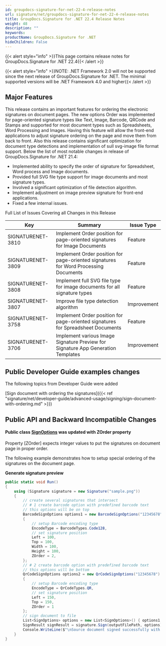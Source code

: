 ```yaml
---
id: groupdocs-signature-for-net-22-4-release-notes
url: signature/net/groupdocs-signature-for-net-22-4-release-notes
title: GroupDocs.Signature for .NET 22.4 Release Notes
weight: 48
description: ""
keywords: 
productName: GroupDocs.Signature for .NET
hideChildren: False
---
```

{{< alert style="info" >}}This page contains release notes for GroupDocs.Signature for .NET 22.4{{< /alert >}}

{{< alert style="info" >}}NOTE: .NET Framework 2.0 will not be supported since the next release of GroupDocs.Signature for .NET. The minimal supported versions will be .NET Framework 4.0 and higher{{< /alert >}}
## Major Features

This release contains an important features for ordering the electronic signatures on document pages. The new options Order was implemented for page-oriented signature types like Text, Image, Barcode, QRCode and Stamps and supported for most document types such as Spreadsheets, Word Processing and Images. Having this feature will allow the front-end applications to adjust signature ordering on the page and move them from back to front. Also this release contains significant optimization for document type detections and implementation of sull svg-image file format support. Below the list of most notable changes in release of GroupDocs.Signature for .NET 21.4:

* Implemented ability to specify the order of signature for Spreadsheet, Word process and Image documents.
* Provided full SVG file type support for image documents and most signature types.
* Involved a significant optimization of file detection algorithm.
* Implement adjustment on image preview signature for front-end applications.
* Fixed a few internal issues.

Full List of Issues Covering all Changes in this Release

| Key | Summary | Issue Type |
| --- | --- | --- |
| SIGNATURENET-3810 | Implement Order position for page-oriented signatures for Image Documents | Feature |
| SIGNATURENET-3809 | Implement Order position for page-oriented signatures for Word Processing Documents | Feature |
| SIGNATURENET-3808 | Implement full SVG file type for image documents for all signature types | Feature |
| SIGNATURENET-3807 | Improve file type detection algorithm | Improvement |
| SIGNATURENET-3758 | Implement Order position for page-oriented signatures for Spreadsheet Documents | Feature |
| SIGNATURENET-3706 | Implement various Image Signature Preview for Signature App Generation Templates | Improvement |

## Public Developer Guide examples changes

The following topics from Developer Guide were added

[Sign document with ordering the signatures]({{< ref "signature/net/developer-guide/advanced-usage/signing/sign-document-with-ordering.md" >}})

## Public API and Backward Incompatible Changes

#### Public class [SignOptions](https://apireference.groupdocs.com/net/signature/groupdocs.signature.options/signoptions) was updated with ZOrder property

Property [ZOrder] expects integer values to put the signatures on document page in proper order.

The following example demonstrates how to setup special ordering of the signatures on the document page.

**Generate signature preview**

```csharp
public static void Run()
{
    using (Signature signature = new Signature("sample.png"))
    {
        // create several signatures that intersect
        // # 1 create barcode option with predefined barcode text
        // this options will be on top
        BarcodeSignOptions options1 = new BarcodeSignOptions("12345678")
        {
            // setup Barcode encoding type
            EncodeType = BarcodeTypes.Code128,
            // set signature position
            Left = 100,
            Top = 100,
            Width = 100,
            Height = 100,
            ZOrder = 2,
        };
        // # 2 create barcode option with predefined barcode text
        // this options will be bottom
        QrCodeSignOptions options2 = new QrCodeSignOptions("12345678")
        {
            // setup Barcode encoding type
            EncodeType = QrCodeTypes.QR,
            // set signature position
            Left = 150,
            Top = 150,
            ZOrder = 1
        };
        // sign document to file
        List<SignOptions> options = new List<SignOptions>() { options1, options2 };
        SignResult signResult = signature.Sign(outputFilePath, options);
        Console.WriteLine($"\nSource document signed successfully with {signResult.Succeeded.Count} signature(s).\nFile saved at {outputFilePath}.");
    }
} 
```
